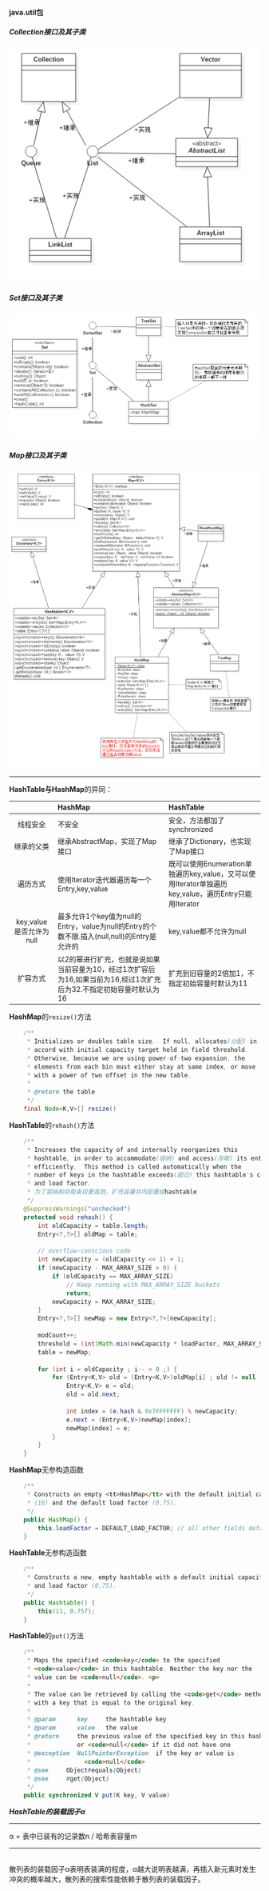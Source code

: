 #### java.util包
##### Collection接口及其子类
![Collection接口及其子类](https://github.com/HurricanGod/Home/blob/master/img/Collection.png)


##### Set接口及其子类
![Set接口及其子类](https://github.com/HurricanGod/Home/blob/master/img/Set.png)


##### Map接口及其子类
![Map接口](https://github.com/HurricanGod/Home/blob/master/img/Map.png)

-----

**HashTable与HashMap**的异同：<br>

|                    | HashMap                                  | HashTable                                |
| :----------------: | :--------------------------------------- | :--------------------------------------- |
|        线程安全        | 不安全                                      | 安全，方法都加了synchronized                     |
|       继承的父类        | 继承AbstractMap，实现了Map接口                   | 继承了Dictionary，也实现了Map接口                  |
|        遍历方式        | 使用Iterator迭代器遍历每一个Entry,key,value        | 既可以使用Enumeration单独遍历key,value，又可以使用Iterator单独遍历key,value，遍历Entry只能用Iterator |
| key,value是否允许为null | 最多允许1个key值为null的Entry，value为null的Entry的个数不限.插入(null,null)的Entry是允许的 | key,value都不允许为null                       |
|        扩容方式        | 以2的幂进行扩充，也就是说如果当前容量为10，经过1次扩容后为16,如果当前为16,经过1次扩充后为32.不指定初始容量时默认为16 | 扩充到旧容量的2倍加1，不指定初始容量时默认为11                |



**HashMap**的``resize()``方法

```java
    /**
     * Initializes or doubles table size.  If null, allocates(分配) in
     * accord with initial capacity target held in field threshold.
     * Otherwise, because we are using power-of-two expansion, the
     * elements from each bin must either stay at same index, or move
     * with a power of two offset in the new table.
     *
     * @return the table
     */
    final Node<K,V>[] resize()
```

**HashTable**的``rehash()``方法

```java
    /**
     * Increases the capacity of and internally reorganizes this
     * hashtable, in order to accommodate(容纳) and access(存取) its entries more
     * efficiently.  This method is called automatically when the
     * number of keys in the hashtable exceeds(超过) this hashtable's capacity
     * and load factor.
     * 为了容纳和存取条目更高效，扩充容量并内部重组hashtable
     */
    @SuppressWarnings("unchecked")
    protected void rehash() {
        int oldCapacity = table.length;
        Entry<?,?>[] oldMap = table;

        // overflow-conscious code
        int newCapacity = (oldCapacity << 1) + 1;
        if (newCapacity - MAX_ARRAY_SIZE > 0) {
            if (oldCapacity == MAX_ARRAY_SIZE)
                // Keep running with MAX_ARRAY_SIZE buckets
                return;
            newCapacity = MAX_ARRAY_SIZE;
        }
        Entry<?,?>[] newMap = new Entry<?,?>[newCapacity];

        modCount++;
        threshold = (int)Math.min(newCapacity * loadFactor, MAX_ARRAY_SIZE + 1);
        table = newMap;

        for (int i = oldCapacity ; i-- > 0 ;) {
            for (Entry<K,V> old = (Entry<K,V>)oldMap[i] ; old != null ; ) {
                Entry<K,V> e = old;
                old = old.next;

                int index = (e.hash & 0x7FFFFFFF) % newCapacity;
                e.next = (Entry<K,V>)newMap[index];
                newMap[index] = e;
            }
        }
    }

```

 **HashMap**无参构造函数

```java
    /**
     * Constructs an empty <tt>HashMap</tt> with the default initial capacity
     * (16) and the default load factor (0.75).
     */
    public HashMap() {
        this.loadFactor = DEFAULT_LOAD_FACTOR; // all other fields defaulted
    }
```

**HashTable**无参构造函数

```java
    /**
     * Constructs a new, empty hashtable with a default initial capacity (11)
     * and load factor (0.75).
     */
    public Hashtable() {
        this(11, 0.75f);
    }
```

**HashTable**的``put()``方法

```java
    /**
     * Maps the specified <code>key</code> to the specified
     * <code>value</code> in this hashtable. Neither the key nor the
     * value can be <code>null</code>. <p>
     *
     * The value can be retrieved by calling the <code>get</code> method
     * with a key that is equal to the original key.
     *
     * @param      key     the hashtable key
     * @param      value   the value
     * @return     the previous value of the specified key in this hashtable,
     *             or <code>null</code> if it did not have one
     * @exception  NullPointerException  if the key or value is
     *               <code>null</code>
     * @see     Object#equals(Object)
     * @see     #get(Object)
     */
    public synchronized V put(K key, V value) 
```



***HashTable的装载因子α***

----

α = 表中已装有的记录数n / 哈希表容量m

----

<br>散列表的装载因子α表明表装满的程度，α越大说明表越满，再插入新元素时发生冲突的概率越大，散列表的搜索性能依赖于散列表的装载因子。
